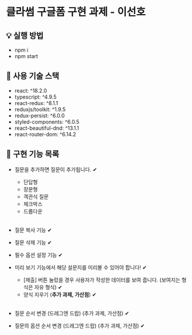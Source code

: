 # 클라썸 구글폼 구현 과제 - 이선호

## **💡 실행 방법**

- npm i
- npm start

## **🔨 사용 기술 스택**

- react: ^18.2.0
- typescript: ^4.9.5
- react-redux: ^8.1.1
- reduxjs/toolkit: ^1.9.5
- redux-persist: ^6.0.0
- styled-components: ^6.0.5
- react-beautiful-dnd: ^13.1.1
- react-router-dom: ^6.14.2

## **🚀 구현 기능 목록**

- 질문을 추가하면 질문이 추가됩니다. ✔

  - 단답형
  - 장문형
  - 객관식 질문
  - 체크박스
  - 드롭다운
    <br><br>

- 질문 복사 기능 ✔
- 질문 삭제 기능 ✔
- 필수 옵션 설정 기능 ✔
- 미리 보기 기능에서 해당 설문지를 미리볼 수 있어야 합니다! ✔
  - [제출] 버튼 눌렀을 경우 사용자가 작성한 데이터를 보여 줍니다. (보여지는 형식은 자유 형식) ✔
  - 양식 지우기 (**추가 과제, 가산점**) ✔
    <br><br>
- 질문 순서 변경 (드레그엔 드랍) (추가 과제, 가산점) ✔
- 질문의 옵션 순서 변경 (드레그엔 드랍) (추가 과제, 가산점) ✔
